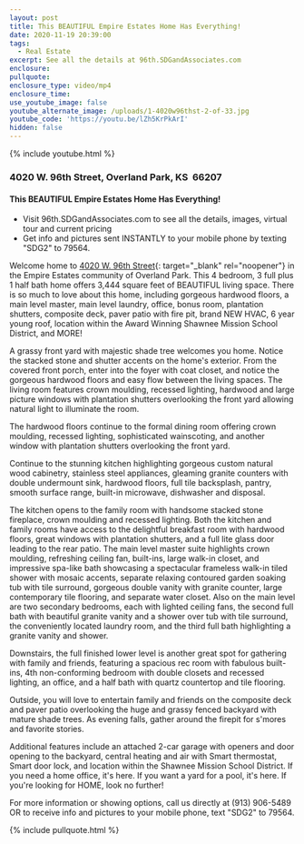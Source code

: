 ```yaml
---
layout: post
title: This BEAUTIFUL Empire Estates Home Has Everything!
date: 2020-11-19 20:39:00
tags:
  - Real Estate
excerpt: See all the details at 96th.SDGandAssociates.com
enclosure:
pullquote:
enclosure_type: video/mp4
enclosure_time:
use_youtube_image: false
youtube_alternate_image: /uploads/1-4020w96thst-2-of-33.jpg
youtube_code: 'https://youtu.be/lZh5KrPkArI'
hidden: false
---
```


{% include youtube.html %}

### 4020 W. 96th Street, Overland Park, KS&nbsp; 66207

#### This BEAUTIFUL Empire Estates Home Has Everything\!

* Visit 96th.SDGandAssociates.com to see all the details, images, virtual tour and current pricing
* Get info and pictures sent INSTANTLY to your mobile phone by texting "SDG2" to 79564.

Welcome home to [4020 W. 96th Street](http://96th.ihousenet.com/){: target="_blank" rel="noopener"} in the Empire Estates community of Overland Park. This 4 bedroom, 3 full plus 1 half bath home offers 3,444 square feet of BEAUTIFUL living space. There is so much to love about this home, including gorgeous hardwood floors, a main level master, main level laundry, office, bonus room, plantation shutters, composite deck, paver patio with fire pit, brand NEW HVAC, 6 year young roof, location within the Award Winning Shawnee Mission School District, and MORE\!

A grassy front yard with majestic shade tree welcomes you home. Notice the stacked stone and shutter accents on the home's exterior. From the covered front porch, enter into the foyer with coat closet, and notice the gorgeous hardwood floors and easy flow between the living spaces. The living room features crown moulding, recessed lighting, hardwood and large picture windows with plantation shutters overlooking the front yard allowing natural light to illuminate the room.

The hardwood floors continue to the formal dining room offering crown moulding, recessed lighting, sophisticated wainscoting, and another window with plantation shutters overlooking the front yard.

Continue to the stunning kitchen highlighting gorgeous custom natural wood cabinetry, stainless steel appliances, gleaming granite counters with double undermount sink, hardwood floors, full tile backsplash, pantry, smooth surface range, built-in microwave, dishwasher and disposal.

The kitchen opens to the family room with handsome stacked stone fireplace, crown moulding and recessed lighting. Both the kitchen and family rooms have access to the delightful breakfast room with hardwood floors, great windows with plantation shutters, and a full lite glass door leading to the rear patio. The main level master suite highlights crown moulding, refreshing ceiling fan, built-ins, large walk-in closet, and impressive spa-like bath showcasing a spectacular frameless walk-in tiled shower with mosaic accents, separate relaxing contoured garden soaking tub with tile surround, gorgeous double vanity with granite counter, large contemporary tile flooring, and separate water closet. Also on the main level are two secondary bedrooms, each with lighted ceiling fans, the second full bath with beautiful granite vanity and a shower over tub with tile surround, the conveniently located laundry room, and the third full bath highlighting a granite vanity and shower.

Downstairs, the full finished lower level is another great spot for gathering with family and friends, featuring a spacious rec room with fabulous built-ins, 4th non-conforming bedroom with double closets and recessed lighting, an office, and a half bath with quartz countertop and tile flooring.

Outside, you will love to entertain family and friends on the composite deck and paver patio overlooking the huge and grassy fenced backyard with mature shade trees. As evening falls, gather around the firepit for s'mores and favorite stories.

Additional features include an attached 2-car garage with openers and door opening to the backyard, central heating and air with Smart thermostat, Smart door lock, and location within the Shawnee Mission School District. If you need a home office, it's here. If you want a yard for a pool, it's here. If you're looking for HOME, look no further\!

For more information or showing options, call us directly at (913) 906-5489 OR to receive info and pictures to your mobile phone, text "SDG2" to 79564.

{% include pullquote.html %}